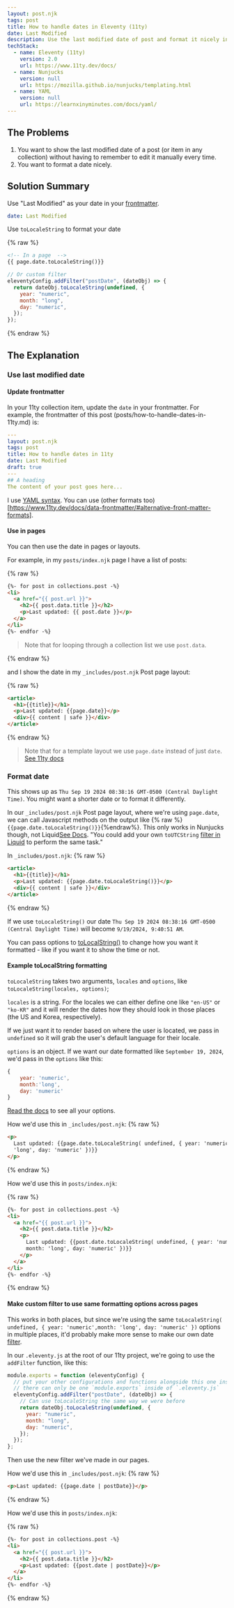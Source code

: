 ```yaml
---
layout: post.njk
tags: post
title: How to handle dates in Eleventy (11ty)
date: Last Modified
description: Use the last modified date of post and format it nicely in Eleventy.
techStack:
  - name: Eleventy (11ty)
    version: 2.0
    url: https://www.11ty.dev/docs/
  - name: Nunjucks
    version: null
    url: https://mozilla.github.io/nunjucks/templating.html
  - name: YAML
    version: null
    url: https://learnxinyminutes.com/docs/yaml/
---
```


## The Problems

1. You want to show the last modified date of a post (or item in any collection) without having to remember to edit it manually every time.
2. You want to format a date nicely.

## Solution Summary

Use "Last Modified" as your date in your [frontmatter](https://www.11ty.dev/docs/data-frontmatter/).

```yaml
date: Last Modified
```

Use `toLocaleString` to format your date

{% raw %}

```html
<!-- In a page  -->
{{ page.date.toLocaleString()}}
```

```js
// Or custom filter
eleventyConfig.addFilter("postDate", (dateObj) => {
  return dateObj.toLocaleString(undefined, {
    year: "numeric",
    month: "long",
    day: "numeric",
  });
});
```

{% endraw %}

## The Explanation

### Use last modified date

#### Update frontmatter

In your 11ty collection item, update the `date` in your frontmatter. For example, the frontmatter of this post (posts/how-to-handle-dates-in-11ty.md) is:

```yaml
---
layout: post.njk
tags: post
title: How to handle dates in 11ty
date: Last Modified
draft: true
---
## A heading
The content of your post goes here...
```

I use [YAML syntax](https://learnxinyminutes.com/docs/yaml/). You can use (other formats too)[https://www.11ty.dev/docs/data-frontmatter/#alternative-front-matter-formats].

#### Use in pages

You can then use the date in pages or layouts.

For example, in my `posts/index.njk` page I have a list of posts:

{% raw %}

```html
{%- for post in collections.post -%}
<li>
  <a href="{{ post.url }}">
    <h2>{{ post.data.title }}</h2>
    <p>Last updated: {{ post.date }}</p>
  </a>
</li>
{%- endfor -%}
```

> Note that for looping through a collection list we use `post.data`.

{% endraw %}

and I show the date in my `_includes/post.njk` Post page layout:

{% raw %}

```html
<article>
  <h1>{{title}}</h1>
  <p>Last updated: {{page.date}}</p>
  <div>{{ content | safe }}</div>
</article>
```

{% endraw %}

> Note that for a template layout we use `page.date` instead of just `date`. [See 11ty docs](https://www.11ty.dev/docs/dates/#setting-a-content-date-in-front-matter)

### Format date

This shows up as `Thu Sep 19 2024 08:38:16 GMT-0500 (Central Daylight Time)`. You might want a shorter date or to format it differently.

In our `_includes/post.njk` Post page layout, where we're using `page.date`, we can call Javascript methods on the output like {% raw %}`{{page.date.toLocaleString()}}`{%endraw%}. This only works in Nunjucks though, not Liquid[See Docs](https://www.11ty.dev/docs/dates/#example). "You could add your own `toUTCString` [filter in Liquid](https://www.11ty.dev/docs/filters/) to perform the same task."

In `_includes/post.njk`:
{% raw %}

```html
<article>
  <h1>{{title}}</h1>
  <p>Last updated: {{page.date.toLocaleString()}}</p>
  <div>{{ content | safe }}</div>
</article>
```

{% endraw %}

If we use `toLocaleString()` our date `Thu Sep 19 2024 08:38:16 GMT-0500 (Central Daylight Time)` will become `9/19/2024, 9:40:51 AM`.

You can pass options to [toLocalString()](https://developer.mozilla.org/en-US/docs/Web/JavaScript/Reference/Global_Objects/Date/toLocaleString) to change how you want it formatted - like if you want it to show the time or not.

#### Example toLocalString formatting

`toLocaleString` takes two arguments, `locales` and `options`, like `toLocaleString(locales, options)`;

`locales` is a string. For the locales we can either define one like `"en-US"` or `"ko-KR"` and it will render the dates how they should look in those places (the US and Korea, respectively).

If we just want it to render based on where the user is located, we pass in `undefined` so it will grab the user's default language for their locale.

`options` is an object. If we want our date formatted like `September 19, 2024`, we'd pass in the `options` like this:

```js
{
    year: 'numeric',
    month:'long',
    day: 'numeric'
}
```

[Read the docs](https://developer.mozilla.org/en-US/docs/Web/JavaScript/Reference/Global_Objects/Intl/NumberFormat/NumberFormat#options) to see all your options.

How we'd use this in `_includes/post.njk`:
{% raw %}

```html
<p>
  Last updated: {{page.date.toLocaleString( undefined, { year: 'numeric', month:
  'long', day: 'numeric' })}}
</p>
```

{% endraw %}

How we'd use this in `posts/index.njk`:

{% raw %}

```html
{%- for post in collections.post -%}
<li>
  <a href="{{ post.url }}">
    <h2>{{ post.data.title }}</h2>
    <p>
      Last updated: {{post.date.toLocaleString( undefined, { year: 'numeric',
      month: 'long', day: 'numeric' })}}
    </p>
  </a>
</li>
{%- endfor -%}
```

{% endraw %}

#### Make custom filter to use same formatting options across pages

This works in both places, but since we're using the same `toLocaleString( undefined, { year: 'numeric',month: 'long', day: 'numeric' })` options in multiple places, it'd probably make more sense to make our own date [filter](https://www.11ty.dev/docs/filters/).

In our `.eleventy.js` at the root of our 11ty project, we're going to use the `addFilter` function, like this:

```js
module.exports = function (eleventyConfig) {
  // put your other configurations and functions alongside this one inside of `module.exports`
  // there can only be one `module.exports` inside of `.eleventy.js`
  eleventyConfig.addFilter("postDate", (dateObj) => {
    // Can use toLocaleString the same way we were before
    return dateObj.toLocaleString(undefined, {
      year: "numeric",
      month: "long",
      day: "numeric",
    });
  });
};
```

Then use the new filter we've made in our pages.

How we'd use this in `_includes/post.njk`:
{% raw %}

```html
<p>Last updated: {{page.date | postDate}}</p>
```

{% endraw %}

How we'd use this in `posts/index.njk`:

{% raw %}

```html
{%- for post in collections.post -%}
<li>
  <a href="{{ post.url }}">
    <h2>{{ post.data.title }}</h2>
    <p>Last updated: {{post.date | postDate}}</p>
  </a>
</li>
{%- endfor -%}
```

{% endraw %}
